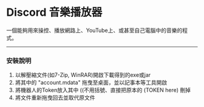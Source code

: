 # Discord 音樂播放器
一個能夠用來操控、播放網路上、YouTube上、或甚至自己電腦中的音樂的程式。

---
### 安裝說明
1. 以解壓縮文件(如7-Zip, WinRAR)開啟下載得到的exe或jar
2. 將其中的 "account.mdata" 拖曳至桌面，並以記事本等工具開啟
3. 將機器人的Token放入其中 ((不用括號、直接把原本的 (TOKEN here) 刪掉
4. 將文件重新拖曳回去並取代原文件
